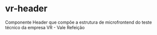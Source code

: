# vr-header
Componente Header que compõe a estrutura de microfrontend do teste técnico da empresa VR - Vale Refeição
